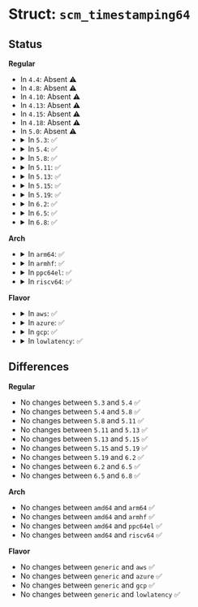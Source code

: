 # Struct: <code>scm_timestamping64</code>

## Status
<b>Regular</b>
<ul>
<li>
In <code>4.4</code>: Absent ⚠️
</li>
<li>
In <code>4.8</code>: Absent ⚠️
</li>
<li>
In <code>4.10</code>: Absent ⚠️
</li>
<li>
In <code>4.13</code>: Absent ⚠️
</li>
<li>
In <code>4.15</code>: Absent ⚠️
</li>
<li>
In <code>4.18</code>: Absent ⚠️
</li>
<li>
In <code>5.0</code>: Absent ⚠️
</li>
<li>
<details>
<summary>In <code>5.3</code>: ✅</summary>

```c
struct scm_timestamping64 {
    struct __kernel_timespec ts[3];
};
```
</details>
</li>
<li>
<details>
<summary>In <code>5.4</code>: ✅</summary>

```c
struct scm_timestamping64 {
    struct __kernel_timespec ts[3];
};
```
</details>
</li>
<li>
<details>
<summary>In <code>5.8</code>: ✅</summary>

```c
struct scm_timestamping64 {
    struct __kernel_timespec ts[3];
};
```
</details>
</li>
<li>
<details>
<summary>In <code>5.11</code>: ✅</summary>

```c
struct scm_timestamping64 {
    struct __kernel_timespec ts[3];
};
```
</details>
</li>
<li>
<details>
<summary>In <code>5.13</code>: ✅</summary>

```c
struct scm_timestamping64 {
    struct __kernel_timespec ts[3];
};
```
</details>
</li>
<li>
<details>
<summary>In <code>5.15</code>: ✅</summary>

```c
struct scm_timestamping64 {
    struct __kernel_timespec ts[3];
};
```
</details>
</li>
<li>
<details>
<summary>In <code>5.19</code>: ✅</summary>

```c
struct scm_timestamping64 {
    struct __kernel_timespec ts[3];
};
```
</details>
</li>
<li>
<details>
<summary>In <code>6.2</code>: ✅</summary>

```c
struct scm_timestamping64 {
    struct __kernel_timespec ts[3];
};
```
</details>
</li>
<li>
<details>
<summary>In <code>6.5</code>: ✅</summary>

```c
struct scm_timestamping64 {
    struct __kernel_timespec ts[3];
};
```
</details>
</li>
<li>
<details>
<summary>In <code>6.8</code>: ✅</summary>

```c
struct scm_timestamping64 {
    struct __kernel_timespec ts[3];
};
```
</details>
</li>
</ul>
<b>Arch</b>
<ul>
<li>
<details>
<summary>In <code>arm64</code>: ✅</summary>

```c
struct scm_timestamping64 {
    struct __kernel_timespec ts[3];
};
```
</details>
</li>
<li>
<details>
<summary>In <code>armhf</code>: ✅</summary>

```c
struct scm_timestamping64 {
    struct __kernel_timespec ts[3];
};
```
</details>
</li>
<li>
<details>
<summary>In <code>ppc64el</code>: ✅</summary>

```c
struct scm_timestamping64 {
    struct __kernel_timespec ts[3];
};
```
</details>
</li>
<li>
<details>
<summary>In <code>riscv64</code>: ✅</summary>

```c
struct scm_timestamping64 {
    struct __kernel_timespec ts[3];
};
```
</details>
</li>
</ul>
<b>Flavor</b>
<ul>
<li>
<details>
<summary>In <code>aws</code>: ✅</summary>

```c
struct scm_timestamping64 {
    struct __kernel_timespec ts[3];
};
```
</details>
</li>
<li>
<details>
<summary>In <code>azure</code>: ✅</summary>

```c
struct scm_timestamping64 {
    struct __kernel_timespec ts[3];
};
```
</details>
</li>
<li>
<details>
<summary>In <code>gcp</code>: ✅</summary>

```c
struct scm_timestamping64 {
    struct __kernel_timespec ts[3];
};
```
</details>
</li>
<li>
<details>
<summary>In <code>lowlatency</code>: ✅</summary>

```c
struct scm_timestamping64 {
    struct __kernel_timespec ts[3];
};
```
</details>
</li>
</ul>

## Differences
<b>Regular</b>
<ul>
<li>
No changes between <code>5.3</code> and <code>5.4</code> ✅
</li>
<li>
No changes between <code>5.4</code> and <code>5.8</code> ✅
</li>
<li>
No changes between <code>5.8</code> and <code>5.11</code> ✅
</li>
<li>
No changes between <code>5.11</code> and <code>5.13</code> ✅
</li>
<li>
No changes between <code>5.13</code> and <code>5.15</code> ✅
</li>
<li>
No changes between <code>5.15</code> and <code>5.19</code> ✅
</li>
<li>
No changes between <code>5.19</code> and <code>6.2</code> ✅
</li>
<li>
No changes between <code>6.2</code> and <code>6.5</code> ✅
</li>
<li>
No changes between <code>6.5</code> and <code>6.8</code> ✅
</li>
</ul>
<b>Arch</b>
<ul>
<li>
No changes between <code>amd64</code> and <code>arm64</code> ✅
</li>
<li>
No changes between <code>amd64</code> and <code>armhf</code> ✅
</li>
<li>
No changes between <code>amd64</code> and <code>ppc64el</code> ✅
</li>
<li>
No changes between <code>amd64</code> and <code>riscv64</code> ✅
</li>
</ul>
<b>Flavor</b>
<ul>
<li>
No changes between <code>generic</code> and <code>aws</code> ✅
</li>
<li>
No changes between <code>generic</code> and <code>azure</code> ✅
</li>
<li>
No changes between <code>generic</code> and <code>gcp</code> ✅
</li>
<li>
No changes between <code>generic</code> and <code>lowlatency</code> ✅
</li>
</ul>
